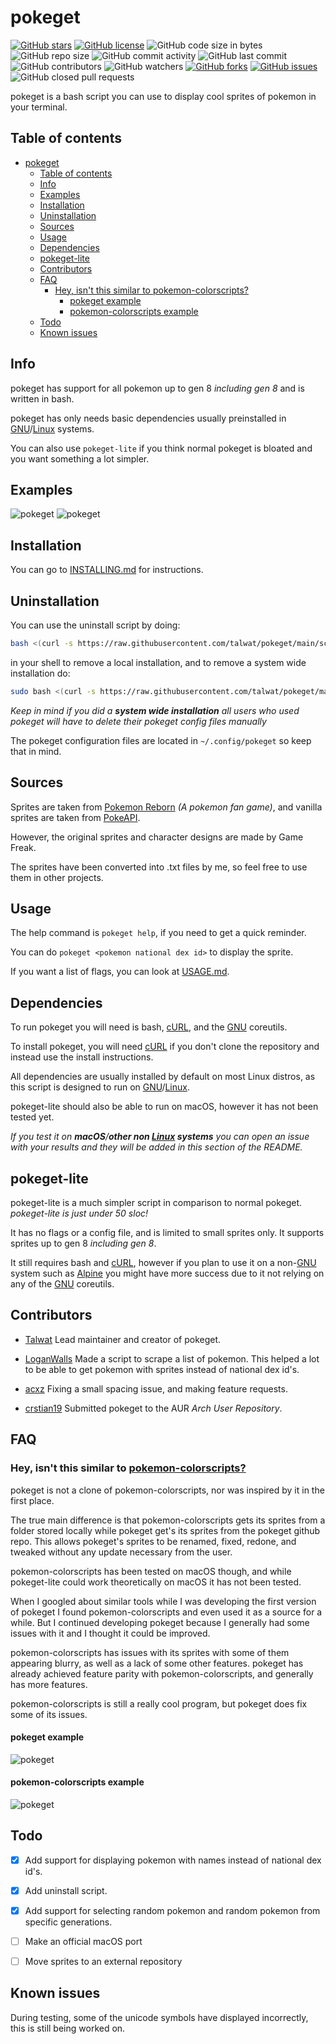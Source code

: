 # pokeget

[![GitHub stars](https://img.shields.io/github/stars/talwat/pokeget)](https://github.com/talwat/pokeget/stargazers)
[![GitHub license](https://img.shields.io/github/license/talwat/pokeget)](https://github.com/talwat/pokeget)
![GitHub code size in bytes](https://img.shields.io/github/languages/code-size/talwat/pokeget)
![GitHub repo size](https://img.shields.io/github/repo-size/talwat/pokeget)
![GitHub commit activity](https://img.shields.io/github/commit-activity/m/talwat/pokeget)
![GitHub last commit](https://img.shields.io/github/last-commit/talwat/pokeget)
![GitHub contributors](https://img.shields.io/github/contributors/talwat/pokeget)
![GitHub watchers](https://img.shields.io/github/watchers/talwat/pokeget)
[![GitHub forks](https://img.shields.io/github/forks/talwat/pokeget)](https://github.com/talwat/pokeget/network)
[![GitHub issues](https://img.shields.io/github/issues/talwat/pokeget)](https://github.com/talwat/pokeget/issues)
![GitHub closed pull requests](https://img.shields.io/github/issues-pr-closed/talwat/pokeget)

pokeget is a bash script you can use to display cool sprites of pokemon in your terminal.

## Table of contents

- [pokeget](#pokeget)
  - [Table of contents](#table-of-contents)
  - [Info](#info)
  - [Examples](#examples)
  - [Installation](#installation)
  - [Uninstallation](#uninstallation)
  - [Sources](#sources)
  - [Usage](#usage)
  - [Dependencies](#dependencies)
  - [pokeget-lite](#pokeget-lite)
  - [Contributors](#contributors)
  - [FAQ](#faq)
    - [Hey, isn't this similar to pokemon-colorscripts?](#hey-isnt-this-similar-to-pokemon-colorscripts)
      - [pokeget example](#pokeget-example)
      - [pokemon-colorscripts example](#pokemon-colorscripts-example)
  - [Todo](#todo)
  - [Known issues](#known-issues)

## Info

pokeget has support for all pokemon up to gen 8 *including gen 8* and is written in bash.

pokeget has only needs basic dependencies usually preinstalled in [GNU](https://www.gnu.org/)/[Linux](https://kernel.org/) systems.

You can also use `pokeget-lite` if you think normal pokeget is bloated and you want something a lot simpler.

## Examples

![pokeget](https://github.com/talwat/pokeget/raw/main/examples/small1.png)
![pokeget](https://github.com/talwat/pokeget/raw/main/examples/big1.png)

## Installation

You can go to [INSTALLING.md](INSTALLING.md) for instructions.

## Uninstallation

You can use the uninstall script by doing:

```bash
bash <(curl -s https://raw.githubusercontent.com/talwat/pokeget/main/scripts/uninstall.sh)
```

in your shell to remove a local installation, and to remove a system wide installation do:

```bash
sudo bash <(curl -s https://raw.githubusercontent.com/talwat/pokeget/main/scripts/uninstall.sh)
```

*Keep in mind if you did a **system wide installation** all users who used pokeget will have to delete their pokeget config files manually*

The pokeget configuration files are located in `~/.config/pokeget` so keep that in mind.

## Sources

Sprites are taken from [Pokemon Reborn](https://www.rebornevo.com/) *(A pokemon fan game)*, and vanilla sprites are taken from [PokeAPI](https://github.com/PokeAPI/sprites).

However, the original sprites and character designs are made by Game Freak.

The sprites have been converted into .txt files by me, so feel free to use them in other projects.

## Usage

The help command is `pokeget help`, if you need to get a quick reminder.

You can do `pokeget <pokemon national dex id>` to display the sprite.

If you want a list of flags, you can look at [USAGE.md](USAGE.md).

## Dependencies

To run pokeget you will need is bash, [cURL](https://curl.se/), and the [GNU](https://www.gnu.org/) coreutils.

To install pokeget, you will need [cURL](https://curl.se/) if you don't clone the repository and instead use the install instructions.

All dependencies are usually installed by default on most Linux distros, as this script is designed to run on [GNU](https://www.gnu.org/)/[Linux](https://kernel.org/).

pokeget-lite should also be able to run on macOS, however it has not been tested yet.

*If you test it on **macOS**/**other non [Linux](https://kernel.org/) systems** you can open an issue with your results and they will be added in this section of the README.*

## pokeget-lite

pokeget-lite is a much simpler script in comparison to normal pokeget.
*pokeget-lite is just under 50 sloc!*

It has no flags or a config file, and is limited to small sprites only. It supports sprites up to gen 8 *including gen 8*.

It still requires bash and [cURL](https://curl.se/), however if you plan to use it on a non-[GNU](https://www.gnu.org/) system such as [Alpine](https://alpinelinux.org/) you might have more success due to it not relying on any of the [GNU](https://www.gnu.org/) coreutils.

## Contributors

- [Talwat](https://github.com/talwat) Lead maintainer and creator of pokeget.

- [LoganWalls](https://github.com/LoganWalls) Made a script to scrape a list of pokemon.
This helped a lot to be able to get pokemon with sprites instead of national dex id's.

- [acxz](https://github.com/acxz) Fixing a small spacing issue, and making feature requests.

- [crstian19](https://github.com/crstian19) Submitted pokeget to the AUR *Arch User Repository*.

## FAQ

### Hey, isn't this similar to [pokemon-colorscripts?](https://gitlab.com/phoneybadger/pokemon-colorscripts/)

pokeget is not a clone of pokemon-colorscripts, nor was inspired by it in the first place.

The true main difference is that pokemon-colorscripts gets its sprites from a folder stored locally while pokeget get's its sprites from the pokeget github repo.
This allows pokeget's sprites to be renamed, fixed, redone, and tweaked without any update necessary from the user.

pokemon-colorscripts has been tested on macOS though, and while pokeget-lite could work theoretically on macOS it has not been tested.

When I googled about similar tools while I was developing the first version of pokeget I found pokemon-colorscripts and even used it as a source for a while.
But I continued developing pokeget because I generally had some issues with it and I thought it could be improved.

pokemon-colorscripts has issues with its sprites with some of them appearing blurry, as well as a lack of some other features.
pokeget has already achieved feature parity with pokemon-colorscripts, and generally has more features.

pokemon-colorscripts is still a really cool program, but pokeget does fix some of its issues.

#### pokeget example

![pokeget](https://github.com/talwat/pokeget/raw/main/examples/pokeget-and-pokemon-colorscripts/pokeget-moltres.png)

#### pokemon-colorscripts example

![pokeget](https://github.com/talwat/pokeget/raw/main/examples/pokeget-and-pokemon-colorscripts/pokemon-colorscripts-moltres.png)

## Todo

- [x] Add support for displaying pokemon with names instead of national dex id's.

- [x] Add uninstall script.

- [x] Add support for selecting random pokemon and random pokemon from specific generations.

- [ ] Make an official macOS port

- [ ] Move sprites to an external repository

## Known issues

During testing, some of the unicode symbols have displayed incorrectly, this is still being worked on.
